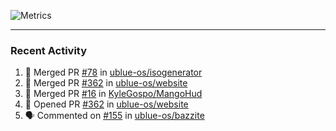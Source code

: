 ![Metrics](https://metrics.lecoq.io/KyleGospo?template=classic&base=header%2C%20activity%2C%20community%2C%20repositories%2C%20metadata&base.indepth=false&base.hireable=false&base.skip=false&config.timezone=America%2FLos_Angeles)

---
### Recent Activity
<!--START_SECTION:activity-->
1. 🎉 Merged PR [#78](https://github.com/ublue-os/isogenerator/pull/78) in [ublue-os/isogenerator](https://github.com/ublue-os/isogenerator)
2. 🎉 Merged PR [#362](https://github.com/ublue-os/website/pull/362) in [ublue-os/website](https://github.com/ublue-os/website)
3. 🎉 Merged PR [#16](https://github.com/KyleGospo/MangoHud/pull/16) in [KyleGospo/MangoHud](https://github.com/KyleGospo/MangoHud)
4. 💪 Opened PR [#362](https://github.com/ublue-os/website/pull/362) in [ublue-os/website](https://github.com/ublue-os/website)
5. 🗣 Commented on [#155](https://github.com/ublue-os/bazzite/pull/155#issuecomment-1681560489) in [ublue-os/bazzite](https://github.com/ublue-os/bazzite)
<!--END_SECTION:activity-->
